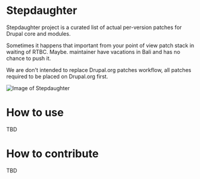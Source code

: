 # Stepdaughter
Stepdaughter project is a curated list of actual per-version patches for Drupal core and modules.

Sometimes it happens that important from your point of view patch stack in waiting of RTBC. 
Maybe. maintainer have vacations in Bali and has no chance to push it.

We are don't intended to replace Drupal.org patches workflow, all patches required to be placed on Drupal.org first.
 
![Image of Stepdaughter](http://i.imgur.com/HvV4qxl.jpg)
 

# How to use
TBD

# How to contribute
TBD
